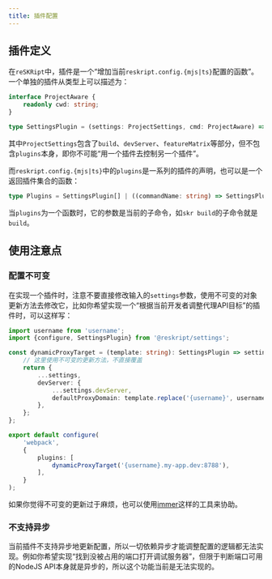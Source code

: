 ```yaml
---
title: 插件配置
---
```


## 插件定义

在`reSKRipt`中，插件是一个“增加当前`reskript.config.{mjs|ts}`配置的函数”。一个单独的插件从类型上可以描述为：

```ts
interface ProjectAware {
    readonly cwd: string;
}

type SettingsPlugin = (settings: ProjectSettings, cmd: ProjectAware) => ProjectSettings;
```

其中`ProjectSettings`包含了`build`、`devServer`、`featureMatrix`等部分，但不包含`plugins`本身，即你不可能“用一个插件去控制另一个插件”。

而`reskript.config.{mjs|ts}`中的`plugins`是一系列的插件的声明，也可以是一个返回插件集合的函数：

```ts
type Plugins = SettingsPlugin[] | ((commandName: string) => SettingsPlugin[]);
```

当`plugins`为一个函数时，它的参数是当前的子命令，如`skr build`的子命令就是`build`。

## 使用注意点

### 配置不可变

在实现一个插件时，注意不要直接修改输入的`settings`参数，使用不可变的对象更新方法去修改它，比如你希望实现一个“根据当前开发者调整代理API目标”的插件时，可以这样写：

```ts
import username from 'username';
import {configure, SettingsPlugin} from '@reskript/settings';

const dynamicProxyTarget = (template: string): SettingsPlugin => settings => {
    // 这里使用不可变的更新方法，不直接覆盖
    return {
        ...settings,
        devServer: {
            ...settings.devServer,
            defaultProxyDomain: template.replace('{username}', username.sync()),
        },
    };
};

export default configure(
    'webpack',
    {
        plugins: [
            dynamicProxyTarget('{username}.my-app.dev:8788'),
        ],
    }
);
```

如果你觉得不可变的更新过于麻烦，也可以使用[immer](https://github.com/immerjs/immer)这样的工具来协助。

### 不支持异步

当前插件不支持异步地更新配置，所以一切依赖异步才能调整配置的逻辑都无法实现。例如你希望实现“找到没被占用的端口打开调试服务器”，但限于判断端口可用的NodeJS API本身就是异步的，所以这个功能当前是无法实现的。
